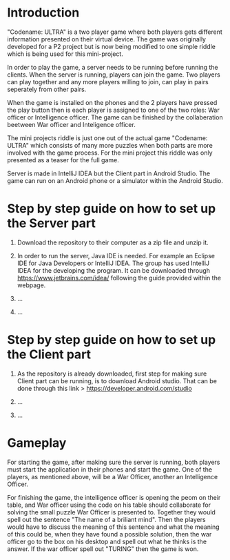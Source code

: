 # Introduction 
"Codename: ULTRA" is a two player game where both players gets different information presented on their virtual device. The game was originally developed for a P2 project but is now being modified to one simple riddle which is being used for this mini-project. 

In order to play the game, a server needs to be running before running the clients. When the server is running, players can join the game. Two players can play together and any more players willing to join, can play in pairs seperately from other pairs. 

When the game is installed on the phones and the 2 players have pressed the play button then is each player is assigned to one of the two roles: War officer or Intelligence officer. The game can be finished by the collaberation beetween War officer and Inteligence officer. 

The mini projects riddle is just one out of the actual game "Codename: ULTRA" which consists of many more puzzles when both parts are more involved with the game process. For the mini project this riddle was only presented as a teaser for the full game. 

Server is made in IntelliJ IDEA but the Client part in Android Studio. The game can run on an Android phone or a simulator within the Android Studio. 

# Step by step guide on how to set up the Server part

1. Download the repository to their computer as a zip file and unzip it. 

2. In order to run the server, Java IDE is needed. For example an Eclipse IDE for Java Developers or IntelliJ IDEA. The group has used IntelliJ IDEA for the developing the program. It can be downloaded through https://www.jetbrains.com/idea/ following the guide provided within the webpage. 

3. ... 

4. ... 

# Step by step guide on how to set up the Client part 

1. As the repository is already downloaded, first step for making sure Client part can be running, is to download Android studio. That can be done through this link > https://developer.android.com/studio 

2. ...

3. ...

# Gameplay

For starting the game, after making sure the server is running, both players must start the application in their phones and start the game. One of the players, as mentioned above, will be a War Officer, another an Intelligence Officer. 

For finishing the game, the intelligence officer is opening the peom on their table, and War officer using the code on his table should collaborate for solving the small puzzle War Officer is presented to. Together they would spell out the sentence "The name of a briliant mind". Then the players would have to discuss the meaning of this sentence and what the meaning of this could be, when they have found a possible solution, then the war officer go to the box on his desktop and spell out what he thinks is the answer. If the war officer spell out "TURING" then the game is won.
